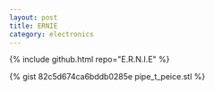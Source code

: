 ```yaml
---
layout: post
title: ERNIE
category: electronics
---
```

{% include github.html repo="E.R.N.I.E" %}

{% gist 82c5d674ca6bddb0285e pipe_t_peice.stl %}
